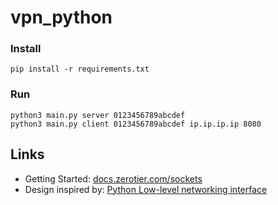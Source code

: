 # vpn_python

### Install

```
pip install -r requirements.txt
```

### Run
```
python3 main.py server 0123456789abcdef
python3 main.py client 0123456789abcdef ip.ip.ip.ip 8080
```

## Links

 - Getting Started: [docs.zerotier.com/sockets](https://docs.zerotier.com/sockets/tutorial.html)
 - Design inspired by: [Python Low-level networking interface](https://docs.python.org/3/library/socket.html)
